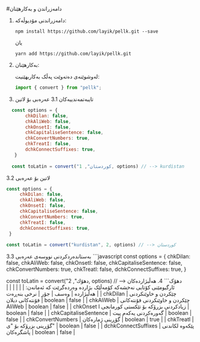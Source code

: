 #دامەزراندن و بەکارهێنان

1. دامەزراندنی مۆدیوڵەکە:

   `npm install https://github.com/layik/pellk.git --save`
   
   یان
   
   `yarn add https://github.com/layik/pellk.git `
   
2. بەکارهێنان:

   لەوشوێنەی دەتەوێت پەڵک بەکاربهێنیت:

   ```javascript
   import { convert } from "pellk";
   ```
3. تایبەتمەندییەکان
3.1 عەرەبی بۆ لاتین

 ```javascript
   const options = {
		chkDilan: false,
		chkAliWeb: false,
		chkOnsetI: false,
		chkCapitaliseSentence: false,
		chkConvertNumbers: true,
		chkTreatI: false,
		dchkConnectSuffixes: true,
	}
	
   const toLatin = convert("کوردستان", 1, options) // --> kurdistan
   ```
   3.2 لاتین بۆ عەرەبی
   ```javascript
   const options = {
		chkDilan: false,
		chkAliWeb: false,
		chkOnsetI: false,
		chkCapitaliseSentence: false,
		chkConvertNumbers: true,
		chkTreatI: false,
		dchkConnectSuffixes: true,
	}
	
   const toLatin = convert("kurdistan", 2, options) // --> کوردستان
   ```
   
   3.3 بەستاندەردکردنی نووسەی عەرەبی
    ```javascript
   const options = {
		chkDilan: false,
		chkAliWeb: false,
		chkOnsetI: false,
		chkCapitaliseSentence: false,
		chkConvertNumbers: true,
		chkTreatI: false,
		dchkConnectSuffixes: true,
	}
	
   const toLatin = convert("دهۆك", 2, options) // --> دهۆک```
4. هەڵبژاردەکان
ئارگیومێنی کۆتایی نەخشەکە کۆمەڵێک بژاردە وەردەگرێت کە ئەمانەن:
|   |   |   |   |
| هەڵبژاردە | وەسف | جۆر | نرخی بنەڕەت |
|  chkDilan  | چێکردن و خاوێنکردنی فۆنتەکانی دیلان   |  boolean  | false  |
|  chkAliWeb  |  چێکردن و خاوێنکردنی فۆنتەکانی AliWeb  | boolean  | false  |
|  chkOnset I زیادکردنی بزرۆکە بۆ تێکستی کورمانجی | boolean  | false  |
| chkCapitaliseSentence  | گەورەکردنی یەکەم پیت  | boolean  |  false |
| chkConvertNumbers  | گۆڕینی ژمارەکان   | boolean  | true   |
|  chkTreatI  | گۆڕینی بزرۆکە بۆ "ی"   | boolean  |  false  |
|  dchkConnectSuffixes  |  پێکەوە لکاندنی پاشگرەکان  | boolean   | false  |
